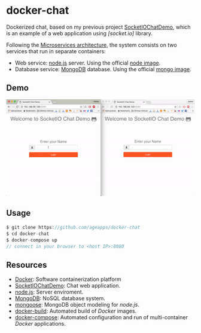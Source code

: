 # docker-chat

Dockerized chat, based on my previous project [SocketIOChatDemo], which is an example of a web application using *[socket.io]* library.


Following the [Microservices architecture], the system consists on two services that run in separate containers:

+ Web service: [node.js] server. Using the official [node image].
+ Database service: [MongoDB] database. Using the official [mongo image].


## Demo

![demo](./chat_demo.gif)

## Usage

```groovy
$ git clone https://github.com/ageapps/docker-chat
$ cd docker-chat
$ docker-compose up
// connect in your browser to <host IP>:8080
```

## Resources
+ [Docker]: Software containerization platform
+ [SocketIOChatDemo]: Chat web application.
+ [node.js]: Server enviroment.
+ [MongoDB]: NoSQL database system.
+ [mongoose]: MongoDB object modeling for *node.js*.
+ [docker-build]: Automated build of *Docker* images.
+ [docker-compose]: Automated configuration and run of multi-container *Docker* applications.


[Microservices architecture]: http://microservices.io/patterns/microservices.html
[SocketIOChatDemo]: https://github.com/ageapps/SocketIOChatDemo.git
[node image]: https://hub.docker.com/_/node/
[mongo image]: https://hub.docker.com/_/mongo/
[MongoDB]: https://www.mongodb.com
[mongoose]: http://mongoosejs.com/index.html
[node.js]: http://nodejs.org
[Docker]: https://docs.docker.com/
[docker-compose]:https://docs.docker.com/compose/compose-file/
[docker-build]:https://docs.docker.com/engine/reference/builder/
